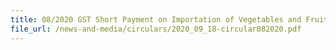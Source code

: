 ```yaml
---
title: 08/2020 GST Short Payment on Importation of Vegetables and Fruits
file_url: /news-and-media/circulars/2020_09_18-circular082020.pdf
---
```

